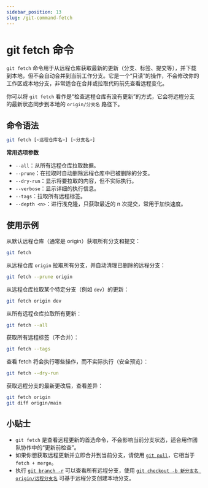 ```yaml
---
sidebar_position: 13
slug: /git-command-fetch
---
```


# git fetch 命令

`git fetch` 命令用于从远程仓库获取最新的更新（分支、标签、提交等），并下载到本地，但不会自动合并到当前工作分支。它是一个“只读”的操作，不会修改你的工作区或本地分支，非常适合在合并或拉取代码前先查看远程变化。

你可以将 `git fetch` 看作是“检查远程仓库有没有更新”的方式，它会将远程分支的最新状态同步到本地的 `origin/分支名` 路径下。



## 命令语法

```bash
git fetch [<远程仓库名>] [<分支名>]
```

**常用选项参数**

- `--all`：从所有远程仓库拉取数据。
- `--prune`：在拉取时自动删除远程仓库中已被删除的分支。
- `--dry-run`：显示将要拉取的内容，但不实际执行。
- `--verbose`：显示详细的执行信息。
- `--tags`：拉取所有远程标签。
- `--depth <n>`：进行浅克隆，只获取最近的 n 次提交，常用于加快速度。



## 使用示例

从默认远程仓库（通常是 origin）获取所有分支和提交：

```bash
git fetch
```

从远程仓库 `origin` 拉取所有分支，并自动清理已删除的远程分支：

```bash
git fetch --prune origin
```

从远程仓库拉取某个特定分支（例如 `dev`）的更新：

```bash
git fetch origin dev
```

从所有远程仓库拉取所有更新：

```bash
git fetch --all
```

获取所有远程标签（不合并）：

```bash
git fetch --tags
```

查看 fetch 将会执行哪些操作，而不实际执行（安全预览）：

```bash
git fetch --dry-run
```

获取远程分支的最新更改后，查看差异：

```bash
git fetch origin
git diff origin/main
```



## 小贴士

- `git fetch` 是查看远程更新的首选命令，不会影响当前分支状态，适合用作团队协作中的“更新前检查”。
- 如果你想获取远程更新并立即合并到当前分支，请使用 [`git pull`](/git/git-command-pull/)，它相当于 `fetch + merge`。
- 执行 [`git branch -r`](/git/git-command-branch/) 可以查看所有远程分支，使用 [`git checkout -b 新分支名 origin/远程分支名`](/git/git-command-checkout/) 可基于远程分支创建本地分支。
